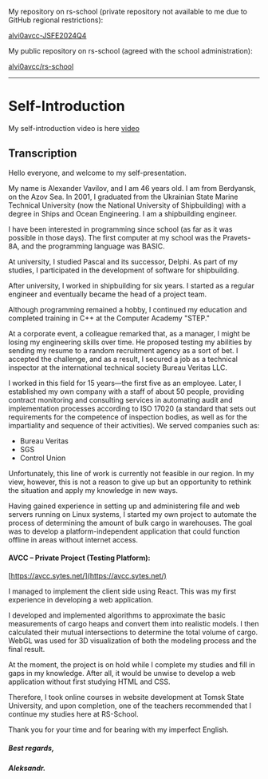 My repository on rs-school (private repository not available to me due to GitHub regional restrictions):

[alvi0avcc-JSFE2024Q4](https://github.com/rolling-scopes-school/alvi0avcc-JSFE2024Q4/alvi0avcc-JSFE2024Q4)

My public repository on rs-school (agreed with the school administration):

[alvi0avcc/rs-school](https://github.com/alvi0avcc/rs-school/)

---

# Self-Introduction
My self-introduction video is here [video]()

## Transcription

Hello everyone, and welcome to my self-presentation.

My name is Alexander Vavilov, and I am 46 years old. I am from Berdyansk, on the Azov Sea. In 2001, I graduated from the Ukrainian State Marine Technical University (now the National University of Shipbuilding) with a degree in Ships and Ocean Engineering. I am a shipbuilding engineer.

I have been interested in programming since school (as far as it was possible in those days). The first computer at my school was the Pravets-8A, and the programming language was BASIC.

At university, I studied Pascal and its successor, Delphi. As part of my studies, I participated in the development of software for shipbuilding.

After university, I worked in shipbuilding for six years. I started as a regular engineer and eventually became the head of a project team.

Although programming remained a hobby, I continued my education and completed training in C++ at the Computer Academy "STEP."

At a corporate event, a colleague remarked that, as a manager, I might be losing my engineering skills over time. He proposed testing my abilities by sending my resume to a random recruitment agency as a sort of bet. I accepted the challenge, and as a result, I secured a job as a technical inspector at the international technical society Bureau Veritas LLC.

I worked in this field for 15 years—the first five as an employee. Later, I established my own company with a staff of about 50 people, providing contract monitoring and consulting services in automating audit and implementation processes according to ISO 17020 (a standard that sets out requirements for the competence of inspection bodies, as well as for the impartiality and sequence of their activities). We served companies such as:

- Bureau Veritas
- SGS
- Control Union

Unfortunately, this line of work is currently not feasible in our region. In my view, however, this is not a reason to give up but an opportunity to rethink the situation and apply my knowledge in new ways.

Having gained experience in setting up and administering file and web servers running on Linux systems, I started my own project to automate the process of determining the amount of bulk cargo in warehouses. The goal was to develop a platform-independent application that could function offline in areas without internet access.

#### AVCC – Private Project (Testing Platform):
[https://avcc.sytes.net/](https://avcc.sytes.net/)

I managed to implement the client side using React. This was my first experience in developing a web application.

I developed and implemented algorithms to approximate the basic measurements of cargo heaps and convert them into realistic models. I then calculated their mutual intersections to determine the total volume of cargo. WebGL was used for 3D visualization of both the modeling process and the final result.

At the moment, the project is on hold while I complete my studies and fill in gaps in my knowledge. After all, it would be unwise to develop a web application without first studying HTML and CSS.

Therefore, I took online courses in website development at Tomsk State University, and upon completion, one of the teachers recommended that I continue my studies here at RS-School.

Thank you for your time and for bearing with my imperfect English.

##### Best regards,
##### Aleksandr.
